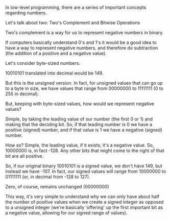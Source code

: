 In low-level programming, there are a series of important concepts regarding numbers.

Let's talk about two: Two's Complement and Bitwise Operations

Two's complement is a way for us to represent negative numbers in binary.

If computers basically understand 0's and 1's it would be a good idea to have a way to represent negative numbers, and therefore do subtraction (the addition of a positive and a negative value).

Let's consider byte-sized numbers.

10010101 translated into decimal would be 149.

But this is the unsigned version. In fact, for unsigned values that can go up to a byte in size, we have values that range from 00000000 to 11111111 (0 to 255 in decimal).

But, keeping with byte-sized values, how would we represent negative values?

Simple, by taking the leading value of our number (the first 0 or 1) and making that the deciding bit. So, if that leading number is 0 we have a positive (signed) number, and if that value is 1 we have a negative (signed) number.

How so? Simple, the leading value, if it exists, it's a negative value. So, 10000000 is, in fact -128. Any other bits that might come to the right of that bit are all positive.

So, if our original binary 10010101 is a signed value, we don't have 149, but instead we have -107. In fact, our signed values will range from 10000000 to 01111111 (or, in decimal from -128 to 127).

Zero, of course, remains unchanged (00000000)

This way, it's very simple to understand why we can only have about half the number of positive values when we create a signed integer as opposed to a unsigned integer (we're basically 'offering' up the first important bit as a negative value, allowing for our signed range of values).



